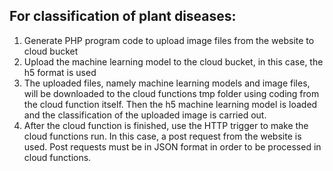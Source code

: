 ## For classification of plant diseases:
1. Generate PHP program code to upload image files from the website to cloud bucket
2. Upload the machine learning model to the cloud bucket, in this case, the h5 format is used
3. The uploaded files, namely machine learning models and image files, will be downloaded to the cloud functions tmp folder using coding from the cloud function itself. Then the h5 machine learning model is loaded and the classification of the uploaded image is carried out.
4. After the cloud function is finished, use the HTTP trigger to make the cloud functions run. In this case, a post request from the website is used. Post requests must be in JSON format in order to be processed in cloud functions.
